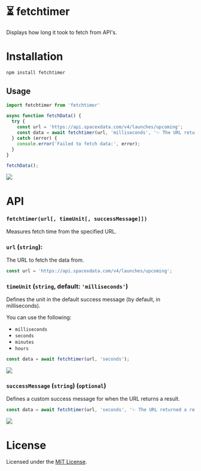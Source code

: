 # ⏳ fetchtimer

Displays how long it took to fetch from API's.

# Installation

```bash
npm install fetchtimer
```

## Usage

```javascript
import fetchtimer from 'fetchtimer'

async function fetchData() {
  try {
    const url = 'https://api.spacexdata.com/v4/launches/upcoming';
    const data = await fetchtimer(url, 'milliseconds', '✨ The URL returned a result, nice!');
  } catch (error) {
    console.error('Failed to fetch data:', error);
  }
}

fetchData();
```

<img src="https://github.com/inttter/create-ps/assets/73017070/5db7bfcb-b3aa-47ea-9195-e700ee842eaa">

# API

### `fetchtimer(url[, timeUnit[, successMessage]])`

Measures fetch time from the specified URL.

### `url` (`string`):

The URL to fetch the data from.

```javascript
const url = 'https://api.spacexdata.com/v4/launches/upcoming';
```

### `timeUnit` (`string`, default: `'milliseconds'`)

Defines the unit in the default success message (by default, in milliseconds).

You can use the following:

* `milliseconds` 
* `seconds` 
* `minutes`
* `hours`

```javascript
const data = await fetchtimer(url, 'seconds');
```

<img src="https://github.com/inttter/create-ps/assets/73017070/cb993255-27e2-46c8-9776-c8f3cdbb7665">

###  `successMessage` (`string`) (`optional`)

Defines a custom success message for when the URL returns a result.

```javascript
const data = await fetchtimer(url, 'seconds', '✨ The URL returned a result, nice!');
```

<img src="https://github.com/inttter/create-ps/assets/73017070/8e1ed5b4-dbbf-4e18-8af7-8b86a8065923">

# License

Licensed under the [MIT License](https://github.com/inttter/fetchtimer/blob/master/LICENSE).